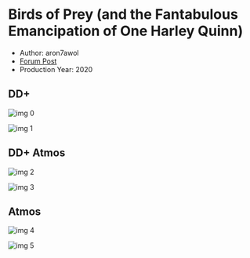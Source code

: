# Birds of Prey (and the Fantabulous Emancipation of One Harley Quinn)

* Author: aron7awol
* [Forum Post](https://www.avsforum.com/threads/bass-eq-for-filtered-movies.2995212/post-59405578)
* Production Year: 2020

## DD+

![img 0](https://i.imgur.com/nXYZrYE.jpg)

![img 1](https://i.imgur.com/htt9byE.png)

## DD+ Atmos

![img 2](https://i.imgur.com/ttJLlIp.jpg)

![img 3](https://i.imgur.com/knrGWhR.png)

## Atmos

![img 4](https://i.imgur.com/XUpg5il.jpg)

![img 5](https://i.imgur.com/M3UHavh.png)

